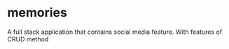 # memories
 A full stack application that contains social media feature. With features of CRUD method
